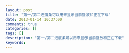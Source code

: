 ```yaml
---
layout: post
title: "第一/第二进度条可以用来显示当前播放和正在下载"
date: 2013-01-14 10:37:00 
comments: true
categories: []
tags: []
description: "第一/第二进度条可以用来显示当前播放和正在下载"
keywords: 
---
```





